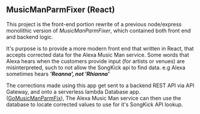 
## MusicManParmFixer (React)

This project is the front-end portion rewrite of a previous 
node/express monolithic
version of _MusicManParmFixer_, which contained both front end and backend logic. 

It's purpose is to provide a more modern front end that written in React, that
 accepts corrected data for the Alexa Music Man service. 
Some words that Alexa hears when the customers provide input 
(for artists or venues) are misinterpreted, such
to not allow the SongKick api to find data. 
e.g Alexa sometimes hears **_'Reanna', not 'Rhianna'_**

The corrections made using this app get sent to a backend REST API via API Gateway, 
and onto a serverless lambda Database app. 
([GoMusicManParmFix](https://github.com/rodellison/GoConchRepublicBackEnd)),
The Alexa Music Man service can then use the database to 
locate corrected values to use for it's SongKick API lookup.

